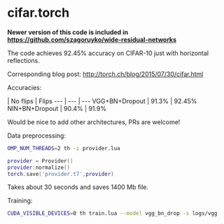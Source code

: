 # cifar.torch

**Newer version of this code is included in https://github.com/szagoruyko/wide-residual-networks**

The code achieves 92.45% accuracy on CIFAR-10 just with horizontal reflections.

Corresponding blog post: http://torch.ch/blog/2015/07/30/cifar.html

Accuracies:

 | No flips | Flips
--- | --- | ---
VGG+BN+Dropout | 91.3% | 92.45%
NIN+BN+Dropout | 90.4% | 91.9%

Would be nice to add other architectures, PRs are welcome!

Data preprocessing:

```bash
OMP_NUM_THREADS=2 th -i provider.lua
```

```lua
provider = Provider()
provider:normalize()
torch.save('provider.t7',provider)
```
Takes about 30 seconds and saves 1400 Mb file.

Training:

```bash
CUDA_VISIBLE_DEVICES=0 th train.lua --model vgg_bn_drop -s logs/vgg
```
